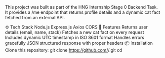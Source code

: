 This project was built as part of the HNG Internship Stage 0 Backend Task.
It provides a /me endpoint that returns profile details and a dynamic cat fact fetched from an external API.

⚙️ Tech Stack
Node.js
Express.js
Axios
CORS
🧠 Features
Returns user details (email, name, stack)
Fetches a new cat fact on every request
Includes dynamic UTC timestamp in ISO 8601 format
Handles errors gracefully
JSON structured response with proper headers
📦 Installation
Clone this repository:
git clone https://github.com/<your-username>/<repo-name>.git
cd <repo-name>
